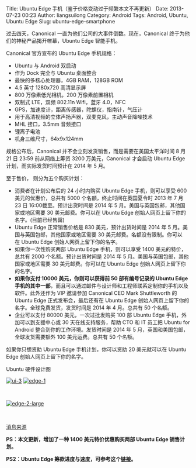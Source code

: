 Title: Ubuntu Edge 手机（鉴于价格变动过于频繁本文不再更新）
Date: 2013-07-23 00:23
Author: liangsuilong
Category: Android
Tags: Android, Ubuntu, Ubuntu Edge
Slug: ubuntu-edge-smartphone

过去四天，Canonical 一直为他们公司的大事件倒数。现在，Canonical
终于为他们的神秘产品揭开帷幕，Ubuntu Edge 智能手机。

Canonical 官方宣布的 Ubuntu Edge 手机规格：

-   Ubuntu 与 Android 双启动
-   作为 Dock 完全与 Ubuntu 桌面整合
-   最快的多核心处理器，4GB RAM，128GB ROM
-   4.5 英寸 1280x720 高清显示屏
-   800 万像素低光相机，200 万像素前置相机
-   双制式 LTE，双频 802.11n Wifi，蓝牙 4.0，NFC
-   GPS，加速度计，距离传感器，陀螺仪，指南针，气压计
-   用于高清视频的立体声扬声器，双麦克风，主动声音降噪技术
-   MHL 接口，3.5mm 音频接口
-   锂离子电池
-   机身三维尺寸，64x9x124mm

规格公布后，Canonical 并不会立刻发货销售，而是需要在美国太平洋时间 8 月
21 日 23:59 前从网络上筹资 3200 万美元，Canonical 才会启动 Ubuntu Edge
计划，而实际发货时间预计在 2014 年 5 月。

至于售价， 则分为五个购买计划：

-   消费者在计划公布后的 24 小时内购买 Ubuntu Edge 手机，则可以享受 600
    美元的优惠价，总共有 5000 个名额，终止时间在英国夏令时 2013 年 7 月
    23 日 16:00截至。预计出货时间是 2014 年 5
    月。美国与英国包邮，其他国家或地区需要 30 美元邮费。你可以在 Ubuntu
    Edge 创始人网页上留下你的名字。(目前已经售罄)
-   Ubuntu Edge 正常销售价格是 830 美元，预计出货时间是 2014 年 5
    月。美国与英国包邮，其他国家或地区需要 30
    美元邮费。名额没有限制。你可以在 Ubuntu Edge
    创始人网页上留下你的名字。
-   如果你一次性购买两部 Ubuntu Edge 手机，则可以享受 1400
    美元的特价，总共有 2000 个名额。预计出货时间是 2014 年 5
    月。美国与英国包邮，其他国家或地区需要 30 美元邮费。你可以在 Ubuntu
    Edge 创始人网页上留下你的名字。
-   **如果你支付 10000 美元，你则可以获得前 50 部有编号记录的 Ubuntu
    Edge
    手机的其中一部**，而且可以通过邮件与设计师和工程师联系定制你的手机以及软件。此外还作为
    VIP 邀请参加 Canonical CEO Mark Shuttleworth 的 Ubuntu Edge
    正式发布会，最后还有在 Ubuntu Edge
    创始人网页上留下你的名字。全球免费发货，发货时间是 2014 年 4
    月。总共有 50 个名额。
-   企业可以支付 80000 美元，一次过批发购买 100 部 Ubuntu Edge
    手机，外加可以到支援中心或 30 天在线支持服务，帮助 CTO 和 IT 员工把
    Ubuntu for Android 整合到你的工作环境。发货时间是 2014 年 5
    月，英国和美国包邮，全球发货需要额外 100 美元运费。总共有 50
    个名额。

如果你只想资助 Ubuntu Edge 手机计划，你可以资助 20 美元就可以在 Ubuntu
Edge 创始人网页上留下你的名字。

Ubuntu 硬件设计图

[![ui-3](http://lt-file.b0.upaiyun.com/files/2013/07/ui-3-300x234.jpg)](http://lt-file.b0.upaiyun.com/files/2013/07/ui-3.jpg)
[![edge-1](http://lt-file.b0.upaiyun.com/files/2013/07/edge-1-253x250.jpg)](http://lt-file.b0.upaiyun.com/files/2013/07/edge-1.jpg)

 

[![edge-2-large](http://lt-file.b0.upaiyun.com/files/2013/07/edge-2-large-300x80.jpg)](http://lt-file.b0.upaiyun.com/files/2013/07/edge-2-large.jpg)

 

[消息来源](http://www.indiegogo.com/projects/ubuntu-edge)

**PS：本文更新，增加了一种 1400 美元特价优惠购买两部 Ubuntu Edge
销售计划。**

**PS2：Ubuntu Edge
筹款进度与速度，可参考这个[链接](http://movebits.net/2013/07/23/ubuntu-edge-funding-level/)。**
